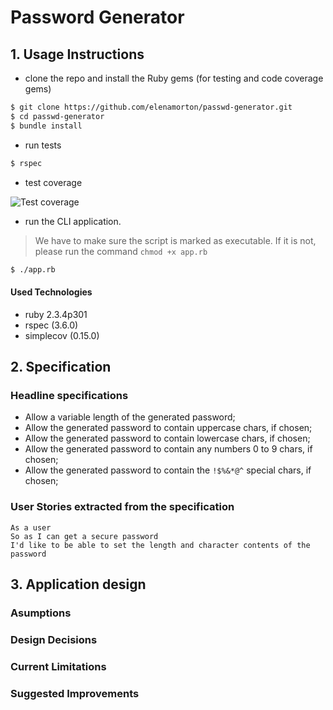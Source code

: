 # Password Generator

## 1. Usage Instructions
* clone the repo and install the Ruby gems (for testing and code coverage gems)

```sh
$ git clone https://github.com/elenamorton/passwd-generator.git
$ cd passwd-generator
$ bundle install
```
* run tests
```sh
$ rspec
```
* test coverage

![Test coverage](./docs/coverage.png)

* run the CLI application.
> We have to make sure the script is marked as executable. If it is not, please run the command `chmod +x app.rb`
```sh
$ ./app.rb
```

#### Used Technologies
* ruby 2.3.4p301
* rspec (3.6.0)
* simplecov (0.15.0)

## 2. Specification

### Headline specifications
* Allow a variable length of the generated password;
* Allow the generated password to contain uppercase chars, if chosen;
* Allow the generated password to contain lowercase chars, if chosen;
* Allow the generated password to contain any numbers 0 to 9 chars, if chosen;
* Allow the generated password to contain the `!$%&*@^` special chars, if chosen;

### User Stories extracted from the specification

```
As a user
So as I can get a secure password
I'd like to be able to set the length and character contents of the password
```

## 3. Application design

### Asumptions

### Design Decisions

### Current Limitations

### Suggested Improvements

